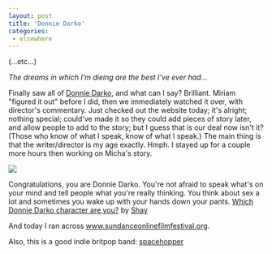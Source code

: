 ```yaml
---
layout: post
title: 'Donnie Darko'
categories:
 - elsewhere
---
```


(...etc...)



<i>The dreams in which I'm dieing are the best I've ever had...</i>



Finally saw all of <a href="http://www.donniedarko.com/">Donnie Darko</a>, and what can I say? Brilliant. Miriam "figured it out" before I did, then we immediately watched it over, with director's commentary. Just checked out the website today; it's alright; nothing special; could've made it so they could add pieces of story later, and allow people to add to the story; but I guess that is our deal now isn't it? (Those who know of what I speak, know of what I speak.) The main thing is that the writer/director is my age exactly. Hmph. I stayed up for a couple more hours then working on Micha's story.



<img src="http://www.hope.falling-star.org/youaredonnie.gif">


Congratulations, you are Donnie Darko. You're not afraid to speak what's on your mind and tell people what you're really thinking. You think about sex a lot and sometimes you wake up with your hands down your pants. <a href="http://hope.falling-star.org/donnieq.html">Which Donnie Darko character are you?</a> by <a href="http://www.hope.falling-star.org">Shay</a>



And today I ran across <a href="http://www.sundanceonlinefilmfestival.org/">www.sundanceonlinefilmfestival.org</a>.



Also, this is a good indie britpop band: <a href="http://artists.mp3s.com/artists/64/spacehopper.html">spacehopper</a>

